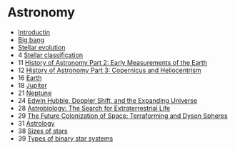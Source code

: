 ﻿# Astronomy

- [Introductin](introduction)
- [Big bang](big-bang)
- [Stellar evolution](stellar-evolution)
- 4 [Stellar classification](stellar-classification)
- 11 [History of Astronomy Part 2: Early Measurements of the Earth](early-measurements-earth)
- 12 [History of Astronomy Part 3: Copernicus and Heliocentrism](copernicus-heliocentrism)
- 16 [Earth](earth)
- 18 [Jupiter](jupiter)
- 21 [Neptune](neptune)
- 24 [Edwin Hubble, Doppler Shift, and the Expanding Universe](edwin-hubble-doppler-shift-expanding-universe)
- 28 [Astrobiology: The Search for Extraterrestrial Life](astrobiology)
- 29 [The Future Colonization of Space: Terraforming and Dyson Spheres](terraforming-dyson-sphere)
- 31 [Astrology](astrology)
- 38 [Sizes of stars](sizes-of-stars)
- 39 [Types of binary star systems](types-of-binary-star-systems)